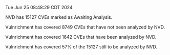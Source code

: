Tue Jun 25 08:48:29 CDT 2024

NVD has 15127 CVEs marked as Awaiting Analysis.

Vulnrichment has covered 8749 CVEs that have not been analyzed by NVD.

Vulnrichment has covered 1642 CVEs that have been analyzed by NVD.

Vulnrichment has covered 57% of the 15127 still to be analyzed by NVD.

